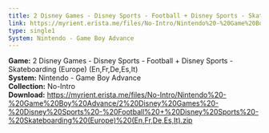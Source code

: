 ```yaml
---
title: 2 Disney Games - Disney Sports - Football + Disney Sports - Skateboarding (Europe) (En,Fr,De,Es,It)
link: https://myrient.erista.me/files/No-Intro/Nintendo%20-%20Game%20Boy%20Advance/2%20Disney%20Games%20-%20Disney%20Sports%20-%20Football%20+%20Disney%20Sports%20-%20Skateboarding%20(Europe)%20(En,Fr,De,Es,It).zip
type: single1
System: Nintendo - Game Boy Advance
---
```

<b>Game:</b> 2 Disney Games - Disney Sports - Football + Disney Sports - Skateboarding (Europe) (En,Fr,De,Es,It)<br>
<b>System:</b> Nintendo - Game Boy Advance<br>
<b>Collection:</b> No-Intro<br>
<b>Download:</b> https://myrient.erista.me/files/No-Intro/Nintendo%20-%20Game%20Boy%20Advance/2%20Disney%20Games%20-%20Disney%20Sports%20-%20Football%20+%20Disney%20Sports%20-%20Skateboarding%20(Europe)%20(En,Fr,De,Es,It).zip